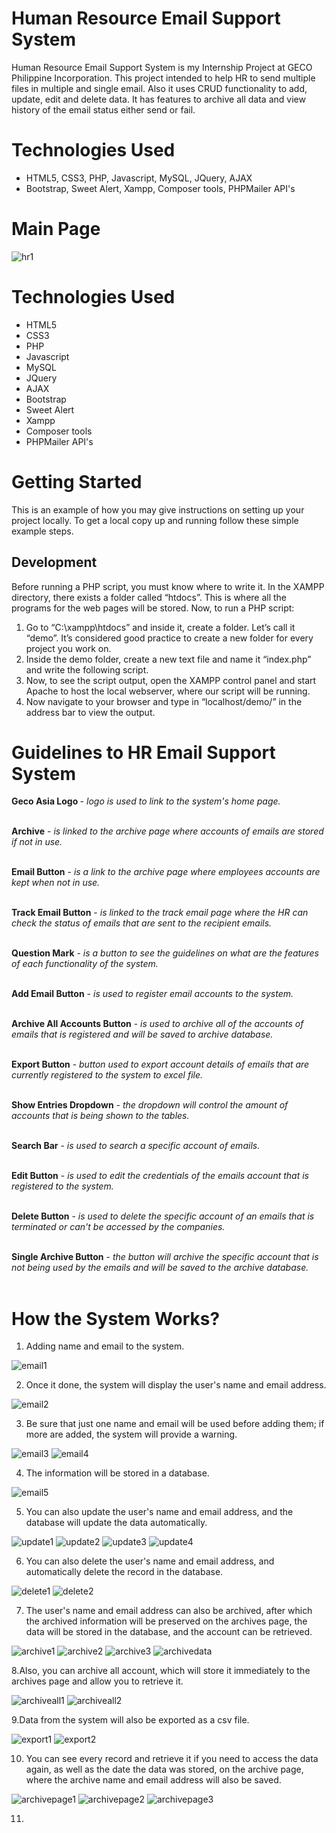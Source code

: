 # Human Resource Email Support System
Human Resource Email Support System is my Internship Project at GECO Philippine Incorporation. This project intended to help HR to send multiple files in multiple and single email. Also it uses CRUD functionality to add, update, edit and delete data. 
It has features to archive all data and view history of the email status either send or fail.

# Technologies Used
* HTML5, CSS3, PHP, Javascript, MySQL, JQuery, AJAX
* Bootstrap, Sweet Alert, Xampp, Composer tools, PHPMailer API's

# Main Page
![hr1](https://user-images.githubusercontent.com/80078725/228458961-8d1b1f94-5da4-4fac-8f45-78ea90171a91.png)

# Technologies Used
* HTML5
* CSS3 
* PHP
* Javascript
* MySQL
* JQuery
* AJAX
* Bootstrap
* Sweet Alert
* Xampp
* Composer tools
* PHPMailer API's


# Getting Started 
This is an example of how you may give instructions on setting up your project locally. To get a local copy up and running follow these simple example steps.


## Development
Before running a PHP script, you must know where to write it. 
In the XAMPP directory, there exists a folder called “htdocs”. This is where all the programs for the web pages will be stored.
Now, to run a PHP script:

1. Go to “C:\xampp\htdocs” and inside it, create a folder. Let’s call it “demo”. It’s considered good practice to create a new folder for every project you work on.
2. Inside the demo folder, create a new text file and name it “index.php” and write the following script.
3. Now, to see the script output, open the XAMPP control panel and start Apache to host the local webserver, where our script will be running.
4. Now navigate to your browser and type in “localhost/demo/” in the address bar to view the output.


# Guidelines to HR Email Support System
 <b>Geco Asia Logo </b> -  <i>logo is used to link to the system's home page.</i> <br> <br>

 <b>Archive</b> -  <i>is linked to the archive page where accounts of emails are stored if not in use.</i> <br> <br>
 
 <b>Email Button</b> - <i>is a link to the archive page where employees accounts are kept when not in use.</i> <br> <br>

 <b>Track Email Button</b> - <i>is linked to the track email page where the HR can check the status of emails that are sent to the recipient emails.</i> <br> <br>

 <b>Question Mark</b> - <i>is a button to see the guidelines on what are the features of each functionality of the system.</i> <br> <br>

 <b>Add Email Button</b> - <i>is used to register email accounts to the system.</i>  <br> <br>

 <b>Archive All Accounts Button</b> - <i>is used to archive all of the accounts of emails that is registered and will be saved to archive database.</i> <br> <br>

 <b>Export Button</b> -  <i>button used to export account details of emails that are currently registered to the system to excel file.</i> <br> <br>

 <b>Show Entries Dropdown</b> -  <i>the dropdown will control the amount of accounts that is being shown to the tables.</i> <br> <br>

 <b>Search Bar</b> - <i>is used to search a specific account of emails.</i> <br> <br>

 <b>Edit Button</b> - <i>is used to edit the credentials of the emails account that is registered to the system.</i> <br> <br>

 <b>Delete Button</b> - <i>is used to delete the specific account of an emails that is terminated or can't be accessed by the companies.</i> <br> <br>

 <b>Single Archive Button</b> - <i>the button will archive the specific account that is not being used by the emails and will be saved to the archive database.</i>   <br> <br>
                                 
# How the System Works?
1. Adding name and email to the system.

![email1](https://user-images.githubusercontent.com/80078725/228465691-00631542-61d8-47dc-867f-17abe578398e.png)

2. Once it done, the system will display the user's name and email address.

![email2](https://user-images.githubusercontent.com/80078725/228466582-22bde5da-3f45-4ab6-bc56-b4ad9c400716.png)

3. Be sure that just one name and email will be used before adding them; if more are added, the system will provide a warning.

![email3](https://user-images.githubusercontent.com/80078725/228467481-568f89f1-7c6a-49b4-88b8-396857b3176d.png)
![email4](https://user-images.githubusercontent.com/80078725/228467600-283b063a-eeba-4a9b-a769-c3854ef6750c.png)

4. The information will be stored in a database.

![email5](https://user-images.githubusercontent.com/80078725/228468174-1d949df6-e434-4dce-92fa-c0c124882b46.png)

5. You can also update the user's name and email address, and the database will update the data automatically.

![update1](https://user-images.githubusercontent.com/80078725/228469646-263e0db5-3545-4ea3-a1f0-791e58d6f2f2.png)
![update2](https://user-images.githubusercontent.com/80078725/228469717-7d87f925-de66-4f07-aaca-d17b4fd6972b.png)
![update3](https://user-images.githubusercontent.com/80078725/228469824-5219bcde-0f2c-4b55-8b5b-5f8d91e51332.png)
![update4](https://user-images.githubusercontent.com/80078725/228469904-08cc9c9b-ba70-442f-bc12-3238f40fe149.png)

6. You can also delete the user's name and email address, and automatically delete the record in the database.

![delete1](https://user-images.githubusercontent.com/80078725/228471638-8f4caa4e-8896-4932-a2eb-be57e28f52ad.png)
![delete2](https://user-images.githubusercontent.com/80078725/228471919-3bcc202a-9736-4a8b-b7c6-d75b9cb09b66.png)

7. The user's name and email address can also be archived, after which the archived information will be preserved on the archives page, the data will be stored in the database, and the account can be retrieved.

![archive1](https://user-images.githubusercontent.com/80078725/228473811-8a3512e3-b447-4cd3-b49e-6c07554b7606.png)
![archive2](https://user-images.githubusercontent.com/80078725/228473919-89350000-d56c-436e-9f3c-0dcdfb9b1df8.png)
![archive3](https://user-images.githubusercontent.com/80078725/228473999-97b5b382-7c5a-4606-b186-bd78687b1a58.png)
![archivedata](https://user-images.githubusercontent.com/80078725/228494985-c611864f-d238-46e4-a14c-c8716186ea13.png)


8.Also, you can archive all account, which will store it immediately to the archives page and allow you to retrieve it.

![archiveall1](https://user-images.githubusercontent.com/80078725/228485479-9ccea2ee-66de-4f0c-8599-23db4f7fcc2f.png)
![archiveall2](https://user-images.githubusercontent.com/80078725/228485703-9f6136cb-8828-46f0-8a9f-392438d95ac9.png)

9.Data from the system will also be exported as a csv file.

![export1](https://user-images.githubusercontent.com/80078725/228485884-e0b37934-2536-4e7c-9e15-1e88ed12ee1e.png)
![export2](https://user-images.githubusercontent.com/80078725/228486187-25d87f54-62b9-4427-9208-f8e74cc10846.png)

10. You can see every record and retrieve it if you need to access the data again, as well as the date the data was stored, on the archive page, where the archive name and email address will also be saved.

![archivepage1](https://user-images.githubusercontent.com/80078725/228705971-abe2cd72-2c3d-4fde-b2a4-e4454678ef42.png)
![archivepage2](https://user-images.githubusercontent.com/80078725/228706029-907e3d59-579d-44a1-9240-ddc3fbf1fe80.png)
![archivepage3](https://user-images.githubusercontent.com/80078725/228706521-8ce7e9d1-61a0-409a-9490-db451b09e42a.png)

11. 
